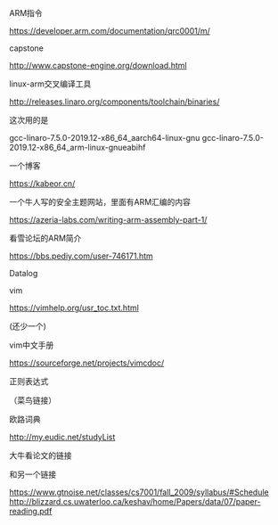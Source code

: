 ARM指令

https://developer.arm.com/documentation/qrc0001/m/

capstone

http://www.capstone-engine.org/download.html

linux-arm交叉编译工具

http://releases.linaro.org/components/toolchain/binaries/

这次用的是

gcc-linaro-7.5.0-2019.12-x86_64_aarch64-linux-gnu
gcc-linaro-7.5.0-2019.12-x86_64_arm-linux-gnueabihf



一个博客

https://kabeor.cn/



一个牛人写的安全主题网站，里面有ARM汇编的内容

https://azeria-labs.com/writing-arm-assembly-part-1/



看雪论坛的ARM简介

https://bbs.pediy.com/user-746171.htm



Datalog



vim

https://vimhelp.org/usr_toc.txt.html

(还少一个)

vim中文手册

https://sourceforge.net/projects/vimcdoc/





正则表达式

（菜鸟链接）



欧路词典

http://my.eudic.net/studyList





大牛看论文的链接

和另一个链接

https://www.gtnoise.net/classes/cs7001/fall_2009/syllabus/#Schedule
http://blizzard.cs.uwaterloo.ca/keshav/home/Papers/data/07/paper-reading.pdf

